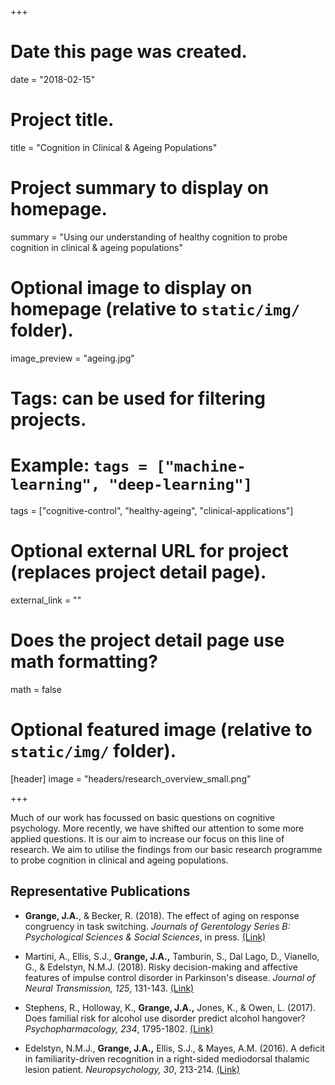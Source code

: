 +++
# Date this page was created.
date = "2018-02-15"

# Project title.
title = "Cognition in Clinical & Ageing Populations"

# Project summary to display on homepage.
summary = "Using our understanding of healthy cognition to probe cognition in clinical & ageing populations"

# Optional image to display on homepage (relative to `static/img/` folder).
image_preview = "ageing.jpg"

# Tags: can be used for filtering projects.
# Example: `tags = ["machine-learning", "deep-learning"]`
tags = ["cognitive-control", "healthy-ageing", "clinical-applications"]

# Optional external URL for project (replaces project detail page).
external_link = ""

# Does the project detail page use math formatting?
math = false

# Optional featured image (relative to `static/img/` folder).
[header]
image = "headers/research_overview_small.png"

+++

Much of our work has focussed on basic questions on cognitive psychology. More recently, we have shifted our attention to some more applied questions. It is our aim to increase our focus on this line of research. We aim to utilise the findings from our basic research programme to probe cognition in clinical and ageing populations.

## Representative Publications

* **Grange, J.A.**, & Becker, R. (2018). The effect of aging on response congruency in task switching. *Journals of Gerentology Series B: Psychological Sciences & Social Sciences*, in press. [(Link)](https://www.jimgrange.org/publication/Grange-congruency_meta/)

* Martini, A., Ellis, S.J., **Grange, J.A.,** Tamburin, S., Dal Lago, D., Vianello, G., & Edelstyn, N.M.J. (2018). Risky decision-making and affective features of impulse control disorder in Parkinson's disease. *Journal of Neural Transmission, 125*, 131-143. [(Link)](https://www.jimgrange.org/publication/Martini-2018/)

* Stephens, R., Holloway, K., **Grange, J.A.,** Jones, K., & Owen, L. (2017). Does familial risk for alcohol use disorder predict alcohol hangover? *Psychopharmacology, 234*, 1795-1802. [(Link)](https://www.jimgrange.org/publication/Stephens-familial_risk/)

* Edelstyn, N.M.J., **Grange, J.A.,** Ellis, S.J., & Mayes, A.M. (2016). A deficit in familiarity-driven recognition in a right-sided mediodorsal thalamic lesion patient. *Neuropsychology, 30*, 213-214. [(Link)](https://www.jimgrange.org/publication/Edelstyn-familiarity_parkinsons/)
